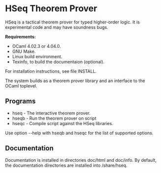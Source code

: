 HSeq Theorem Prover
===================

HSeq is a tactical theorem prover for typed higher-order logic. It is
experimental code and may have soundness bugs.

**Requirements:**

* OCaml 4.02.3 or 4.04.0.
* GNU Make.
* Linux build environment.
* Texinfo, to build the documentaion (optional).

For installation instructions, see file INSTALL.

The system builds as a theorem prover library and an interface to the
OCaml toplevel. 

Programs
--------

* hseq - The interactive theorem prover.
* hseqb <file> - Run the theorem prover on script <file>
* hseqc <file> - Compile script <file> against the HSeq libraries.

Use option --help with hseqb and hseqc for the list of supported options.

Documentation
-------------

Documentation is installed in directories doc/html and doc/info. By
default, the documentation directories are installed into <prefix>/share/hseq.

